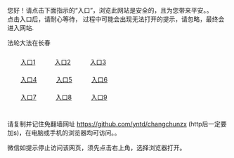 您好！请点击下面指示的“入口”，浏览此网站是安全的，且为您带来平安。。 <br/>
点击入口后，请耐心等待， 过程中可能会出现无法打开的提示，请忽略，最终会进入网站. </br>

法轮大法在长春<br/>
<div style="padding:10px"><a style="margin:20px" target="_blank" href="https://d12gls77t57dr3.cloudfront.net/2Qpsp?ozzomrv" id="ccLink1" rel="nofollow">入口1</a> <a target="_blank" style="margin:20px" href="https://d2qmrw7acnzdpb.cloudfront.net/2Qpsp?huynmv" id="ccLink2" rel="nofollow">入口2</a> <a style="margin:20px" target="_blank" href="https://d15yzs2wp5ungj.cloudfront.net/2Qpsp?bxgrtoxw" id="ccLink3" rel="nofollow">入口3</a></div>

<div style="padding:10px" ><a style="margin:20px" target="_blank" href="https://d12gls77t57dr3.cloudfront.net/2Qpsp?ozzomrv" id="ccLink4" rel="nofollow">入口4</a> <a style="margin:20px" href="https://d2qmrw7acnzdpb.cloudfront.net/2Qpsp?huynmv" target="_blank" id="ccLink5" rel="nofollow">入口5</a> <a style="margin:20px" href="https://d15yzs2wp5ungj.cloudfront.net/2Qpsp?bxgrtoxw" target="_blank" id="ccLink6" rel="nofollow">入口6</a></div>

<div style="padding:10px"><a style="margin:20px" target="_blank" href="https://d12gls77t57dr3.cloudfront.net/2Qpsp?ozzomrv" id="ccLink7" rel="nofollow">入口7</a> <a style="margin:20px" href="https://d2qmrw7acnzdpb.cloudfront.net/2Qpsp?huynmv" target="_blank" id="ccLink8" rel="nofollow">入口8</a> <a style="margin:20px" target="_blank" href="https://d15yzs2wp5ungj.cloudfront.net/2Qpsp?bxgrtoxw" id="ccLink9" rel="nofollow">入口9</a></div>

<br/>



请复制并记住免翻墙网址 https://github.com/yntd/changchunzx (http后一定要加s)，在电脑或手机的浏览器均可访问。。<br/>

微信如提示停止访问该网页，须先点击右上角，选择浏览器打开。
